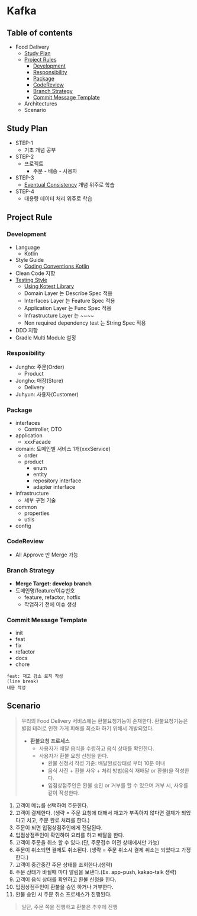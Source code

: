 # Kafka

## Table of contents

- Food Delivery
  - [Study Plan](https://github.com/asterlsker/kafka/blob/main/README.md#study-plan)
  - [Project Rules](https://github.com/asterlsker/kafka/blob/main/README.md#study-plan)
    - [Development](https://github.com/asterlsker/kafka/blob/main/README.md#study-plan)
    - [Responsibility](https://github.com/asterlsker/kafka/blob/main/README.md#study-plan)
    - [Package](https://github.com/asterlsker/kafka/blob/main/README.md#study-plan)
    - [CodeReview](https://github.com/asterlsker/kafka/blob/main/README.md#study-plan)
    - [Branch Strategy](https://github.com/asterlsker/kafka/blob/main/README.md#study-plan)
    - [Commit Message Template](https://github.com/asterlsker/kafka/blob/main/README.md#study-plan)
  - Architectures
  - Scenario

## Study Plan

- STEP-1
  - 기초 개념 공부
- STEP-2
  - 프로젝트
    - 주문 - 배송 - 사용자
- STEP-3
  - [Eventual Consistency](https://baekjungho.github.io/wiki/msa/msa-eventual-consistency/) 개념 위주로 학습
- STEP-4
  - 대용량 데이터 처리 위주로 학습

## Project Rule

### Development

- Language
  - Kotlin
- Style Guide
  - [Coding Conventions Kotlin](https://kotlinlang.org/docs/coding-conventions.html)
- Clean Code 지향
- [Testing Style](https://kotest.io/docs/framework/testing-styles.html)
  - [Using Kotest Library](https://kotest.io/)
  - Domain Layer 는 Describe Spec 적용
  - Interfaces Layer 는 Feature Spec 적용
  - Application Layer 는 Func Spec 적용
  - Infrastructure Layer 는 ~~~~
  - Non required dependency test 는 String Spec 적용
- DDD 지향
- Gradle Multi Module 설정

### Resposibility

- Jungho: 주문(Order)
  - Product
- Jongho: 매장(Store)
  - Delivery
- Juhyun: 사용자(Customer)

### Package

- interfaces
  - Controller, DTO
- application
  - xxxFacade
- domain: 도메인별 서비스 1개(xxxService)
  - order
  - product
    - enum
    - entity
    - repository interface
    - adapter interface
- infrastructure
  - 세부 구현 기술
- common
  - properties
  - utils
- config

### CodeReview

- All Approve 만 Merge 가능

### Branch Strategy

- __Merge Target: develop branch__
- 도메인명/feature/이슈번호
  - feature, refactor, hotfix
  - 작업하기 전에 이슈 생성

### Commit Message Template

- init
- feat
- fix
- refactor
- docs
- chore

```
feat: 재고 감소 로직 작성
(line break)
내용 작성
```

## Scenario

> 우리의 Food Delivery 서비스에는 환불요청기능이 존재한다. 환불요청기능은 별점 테러로 인한 가게 피해를 최소화 하기 위해서 개발되었다.
>
> - __환불요청 프로세스__
>   - 사용자가 배달 음식을 수령하고 음식 상태를 확인한다.
>   - 사용자가 환불 요청 신청을 한다.
>     - 환불 신청서 작성 기준: 배달완료상태로 부터 10분 이내
>     - 음식 사진 + 환불 사유 + 처리 방법(음식 재배달 or 환불)을 작성한다.
>     - 입점상점주인은 환불 승인 or 거부를 할 수 있으며 거부 시, 사유를 같이 작성한다.

1. 고객이 메뉴를 선택하여 주문한다.
2. 고객이 결제한다. (생략 = 주문 요청에 대해서 재고가 부족하지 않다면 결제가 되었다고 치고, 주문 완료 처리를 한다.)
3. 주문이 되면 입점상점주인에게 전달된다.
4. 입점상점주인이 확인하여 요리를 하고 배달을 한다. 
5. 고객이 주문을 취소 할 수 있다.(단, 주문접수 이전 상태에서만 가능)
6. 주문이 취소되면 결제도 취소된다. (생략 = 주문 취소시 결제 취소는 되었다고 가정한다.)
7. 고객이 중간중간 주문 상태를 조회한다.(생략)
8. 주문 상태가 바뀔때 마다 알림을 보낸다.(Ex. app-push, kakao-talk 생략)
9. 고객이 음식 상태를 확인하고 환불 신청을 한다.
10. 입점상점주인이 환불을 승인 하거나 거부한다.
11. 환불 승인 시 주문 취소 프로세스가 진행된다.

> 일단, 주문 쪽을 진행하고 환불은 추후에 진행
